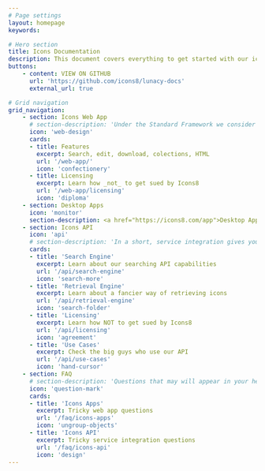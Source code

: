 ```yaml
---
# Page settings
layout: homepage
keywords:

# Hero section
title: Icons Documentation
description: This document covers everything to get started with our icons. It covers our apps for web, Windows, Mac, and our API.
buttons:
    - content: VIEW ON GITHUB
      url: 'https://github.com/icons8/lunacy-docs'
      external_url: true

# Grid navigation
grid_navigation:
    - section: Icons Web App
      # section-description: 'Under the Standard Framework we consider a set of tools that allows our clients to manually search and retreive icons through a GUI. This manual covers the icons web app in detail:'
      icon: 'web-design'
      cards:
      - title: Features
        excerpt: Search, edit, download, colections, HTML
        url: '/web-app/'
        icon: 'confectionery'
      - title: Licensing
        excerpt: Learn how _not_ to get sued by Icons8
        url: '/web-app/licensing'
        icon: 'diploma'
    - section: Desktop Apps
      icon: 'monitor'
      section-description: <a href="https://icons8.com/app">Desktop Apps</a> are Windows and Mac icons apps. The main idea behind the desktop apps is to provide offline access to our icons. Download it once and use it offline side by side with design tools of your choice. Ease of search and ease of use! Drag and drop icons from the app right into your design. It is that simple and effective! Take your dev process to the next level with our desktop apps!
    - section: Icons API
      icon: 'api'
      # section-description: 'In a short, service integration gives you an ability to access icons programmatically, from within your apps, on the fly in real-time. In particular end-users of your products could generate their own projects, build their own visual content from within your apps tied to our service. The framework consist of search engine that allows to programmatically search for icons metadata and icons retrieval service which utilizes that metadata to actually retrieve icons in various formats, styles, colours, sizes etc. Click on the collapsable items below to read more about each of the topics:'
      cards:
      - title: 'Search Engine'
        excerpt: Learn about our searching API capabilities
        url: '/api/search-engine'
        icon: 'search-more'
      - title: 'Retrieval Engine'
        excerpt: Learn about a fancier way of retrieving icons
        url: '/api/retrieval-engine'
        icon: 'search-folder'
      - title: 'Licensing'
        excerpt: Learn how NOT to get sued by Icons8
        url: '/api/licensing'
        icon: 'agreement'
      - title: 'Use Cases'
        excerpt: Check the big guys who use our API
        url: '/api/use-cases'
        icon: 'hand-cursor'
    - section: FAQ
      # section-description: 'Questions that may will appear in your head:'
      icon: 'question-mark'
      cards:
      - title: 'Icons Apps'
        excerpt: Tricky web app questions
        url: '/faq/icons-apps'
        icon: 'ungroup-objects'
      - title: 'Icons API'
        excerpt: Tricky service integration questions 
        url: '/faq/icons-api'
        icon: 'design'
---
```

